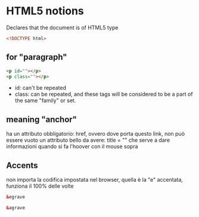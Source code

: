 # HTML5 notions

Declares that the document is of HTML5 type
```html
<!DOCTYPE html>
```

## <p></p> for "paragraph"

```html
<p id=""></p>
<p class=""></p>
```
- id: can't be repeated
- class: can be repeated, and these tags will be considered to be a part of the same "family" or set.

## <a> meaning "anchor"

ha un attributo obbligatorio: href, ovvero dove porta questo link, non può essere vuoto
un attributo bello da avere: title = "" che serve a dare informazioni quando si fa l'hoover con il mouse sopra

## Accents

non importa la codifica impostata nel browser, quella è la "e" accentata, funziona il 100% delle volte
```html
&egrave 
```

```html
&agrave
```
